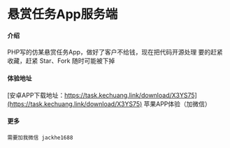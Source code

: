 # 悬赏任务App服务端

#### 介绍
PHP写的仿某悬赏任务App，做好了客户不给钱，现在把代码开源处理 要的赶紧收藏，赶紧 Star、Fork 随时可能被下掉


#### 体验地址

[安卓APP下载地址：https://task.kechuang.link/download/X3YS75](https://task.kechuang.link/download/X3YS75)
苹果APP体验（加微信）


#### 更多

    需要加我微信 jackhe1688
